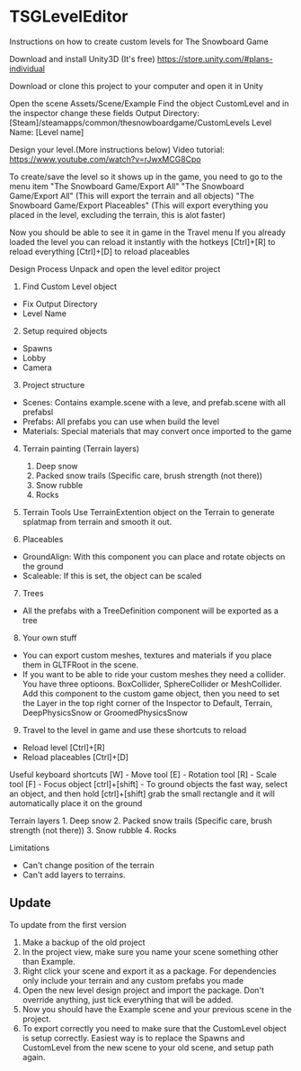 # TSGLevelEditor
Instructions on how to create custom levels for The Snowboard Game

Download and install Unity3D (It's free)
https://store.unity.com/#plans-individual

Download or clone this project to your computer and open it in Unity

Open the scene Assets/Scene/Example
Find the object CustomLevel and in the inspector change these fields
Output Directory: [Steam]/steamapps/common/thesnowboardgame/CustomLevels
Level Name: [Level name]

Design your level.(More instructions below)
Video tutorial: https://www.youtube.com/watch?v=rJwxMCG8Cpo

To create/save the level so it shows up in the game, you need to go to the menu item "The Snowboard Game/Export All"
"The Snowboard Game/Export All" (This will export the terrain and all objects)
"The Snowboard Game/Export Placeables" (This will export everything you placed in the level, excluding the terrain, this is alot faster)

Now you should be able to see it in game in the Travel menu
If you already loaded the level you can reload it instantly with the hotkeys 
[Ctrl]+[R] to reload everything
[Ctrl]+[D] to reload placeables

Design Process
Unpack and open the level editor project

1. Find Custom Level object
 - Fix Output Directory
 - Level Name

2. Setup required objects
 - Spawns
 - Lobby 
 - Camera

3. Project structure
 - Scenes: Contains example.scene with a leve, and prefab.scene with all prefabsl
 - Prefabs: All prefabs you can use when build the level 
 - Materials: Special materials that may convert once imported to the game

4. Terrain painting (Terrain layers)
	1. Deep snow
	2. Packed snow trails (Specific care, brush strength (not there))
	3. Snow rubble
	4. Rocks

5. Terrain Tools
Use TerrainExtention object on the Terrain to generate splatmap from terrain and smooth it out.

6. Placeables
 - GroundAlign: With this component you can place and rotate objects on the ground 
 - Scaleable: If this is set, the object can be scaled

7. Trees
- All the prefabs with a TreeDefinition component will be exported as a tree

8. Your own stuff
- You can export custom meshes, textures and materials if you place them in GLTFRoot in the scene.
- If you want to be able to ride your custom meshes they need a collider. You have three optioons. BoxCollider, SphereCollider or MeshCollider. Add this component to the custom game object, then you need to set the Layer in the top right corner of the Inspector to 
Default, Terrain, DeepPhysicsSnow or GroomedPhysicsSnow


9. Travel to the level in game and use these shortcuts to reload
 - Reload level [Ctrl]+[R]
 - Reload placeables [Ctrl]+[D]

Useful keyboard shortcuts
[W] - Move tool
[E] - Rotation tool
[R] - Scale tool
[F] - Focus object
[ctrl]+[shift] - To ground objects the fast way, select an object, and then hold [ctrl]+[shift] grab the small rectangle and it will automatically place it on the ground

Terrain layers
	1. Deep snow
	2. Packed snow trails (Specific care, brush strength (not there))
	3. Snow rubble
	4. Rocks

Limitations
- Can't change position of the terrain
- Can't add layers to terrains.

## Update
To update from the first version
1. Make a backup of the old project
2. In the project view, make sure you name your scene something other than Example.
3. Right click your scene and export it as a package. For dependencies only include your terrain and any custom prefabs you made
4. Open the new level design project and import the package. Don't override anything, just tick everything that will be added.
5. Now you should have the Example scene and your previous scene in the project. 
6. To export correctly you need to make sure that the CustomLevel object is setup correctly. Easiest way is to replace the Spawns and CustomLevel from the new scene to your old scene, and setup path again.
